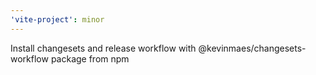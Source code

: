 ```yaml
---
'vite-project': minor
---
```


Install changesets and release workflow with @kevinmaes/changesets-workflow package from npm
